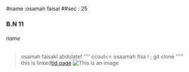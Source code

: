 #name :osamah faisal
##sec : 25 
### B.N 11 
###### name

>osamah faisakl abdulatef 
''''
>ccout<< osaamah fisa l ;
>git clone 
'''''
this  is linked[tid page](vhttps://docs.github.com/en/github/writing-on-github/getting-started-with-writing-and-formatting-on-github/basic-writing-and-formatting-syntax)
![This is an image](https://drive.google.com/file/d/1nMlpEQbmABJ_ynYsZ2AT295eou5mh473/view?usp=sharing)
